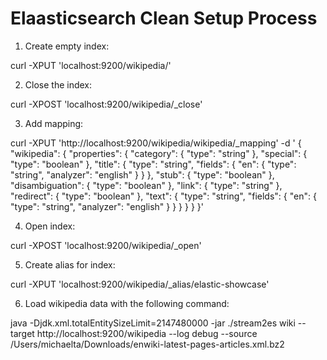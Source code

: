 Elaasticsearch Clean Setup Process
==================================

1. Create empty index:

curl -XPUT 'localhost:9200/wikipedia/'

2. Close the index:

curl -XPOST 'localhost:9200/wikipedia/_close'

3. Add mapping: 

curl -XPUT 'http://localhost:9200/wikipedia/wikipedia/_mapping' -d '
{
  "wikipedia": {
    "properties": {
      "category": {
        "type": "string"
      },
      "special": {
        "type": "boolean"
      },
      "title": {
        "type": "string",
        "fields": {
          "en": {
            "type": "string",
            "analyzer": "english"
          }
        }
      },
      "stub": {
        "type": "boolean"
      },
      "disambiguation": {
        "type": "boolean"
      },
      "link": {
        "type": "string"
      },
      "redirect": {
        "type": "boolean"
      },
      "text": {
        "type": "string",
        "fields": {
          "en": {
            "type": "string",
            "analyzer": "english"
          }
        }
      }
    }
  }
}'

4. Open index:

curl -XPOST 'localhost:9200/wikipedia/_open'

5. Create alias for index:

curl -XPUT 'localhost:9200/wikipedia/_alias/elastic-showcase'

6. Load wikipedia data with the following command:

java  -Djdk.xml.totalEntitySizeLimit=2147480000 -jar ./stream2es wiki --target http://localhost:9200/wikipedia --log debug --source /Users/michaelta/Downloads/enwiki-latest-pages-articles.xml.bz2 
